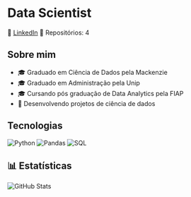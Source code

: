 # Data Scientist
📍 [LinkedIn](https//www.linkedin.com/in/gabriel-furtado30)
📂 Repositórios: 4

## Sobre mim
- 🎓 Graduado em Ciência de Dados pela Mackenzie
- 🎓 Graduado em Administração pela Unip
- 🎓 Cursando pós graduação de Data Analytics pela FIAP
- 🚀 Desenvolvendo projetos de ciência de dados

## Tecnologias
![Python](https://img.shields.io/badge/Python-3776AB?style=for-the-badge&logo=python&logoColor=white)
![Pandas](https://img.shields.io/badge/Pandas-150458?style=for-the-badge&logo=pandas&logoColor=white)
![SQL](https://img.shields.io/badge/SQL-4479A1?style=for-the-badge&logo=sqlite&logoColor=white)

## 📊 Estatísticas
![GitHub Stats](https://github-readme-stats.vercel.app/api?username=seu-usuario&show_icons=true&theme=dark)
